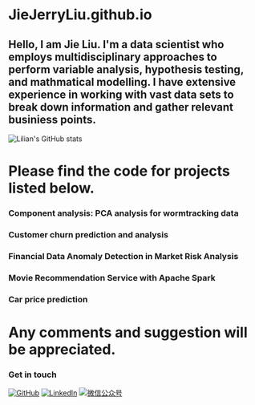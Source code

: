 # JieJerryLiu.github.io

## Hello, I am Jie Liu. I'm a data scientist who employs multidisciplinary approaches to perform variable analysis, hypothesis testing, and mathmatical modelling. I have extensive experience in working with vast data sets to break down information and gather relevant businiess points. 

![Lilian's GitHub stats](https://github-readme-stats.vercel.app/api?username=jiejerryliu&show_icons=true&theme=tokyonight)

# Please find the code for projects listed below.

### Component analysis: PCA analysis for wormtracking data

### Customer churn prediction and analysis

### Financial Data Anomaly Detection in Market Risk Analysis

### Movie Recommendation Service with Apache Spark

### Car price prediction

# Any comments and suggestion will be appreciated.

### Get in touch
[![GitHub](https://img.shields.io/badge/GitHub-grey?logo=github)](https://github.com/JieJerryLiu)
[![LinkedIn](https://img.shields.io/badge/LinkedIn-blue?logo=linkedin)](https://www.linkedin.com/in/jie-liu-jerry/)
[![微信公众号](https://img.shields.io/badge/微信公众号-white?logo=wechat)](https://asset.cloudinary.com/dpp9aqiis/8597b601b134b44d81290da1d279a569)
